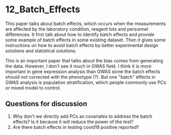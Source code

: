# 12_Batch_Effects

This paper talks about batch effects, which occurs when the measurements are affected by the laboratory  condition, reagent lots and personnel differences. It first talk about how to identify batch effects and provide some example of batch effects in some existing dataset. Then it gives some instructions on how to avoid batch effects by better experimental design solutions and statistical solutions.

This is an important paper that talks about the bias comes from generating the data. However,  I don't see it much in GWAS field. I think it is more important in gene expression analysis than GWAS sicne the batch effects should not corrected with the phenotype (?). But one "batch" effects in GWAS analysis is population stratification, which people commonly use PCs or mixed model to control.

## Questions for discussion

1. Why don't we directly add PCs as covariates to address the batch effects? Is it because it will reduce the power of the test?
2. Are there batch effects in testing covid19 positive reported?